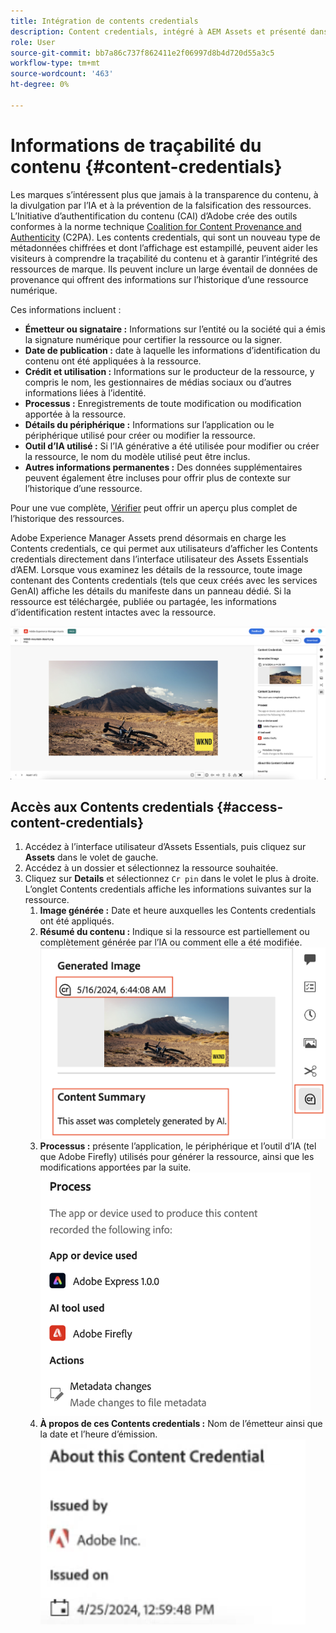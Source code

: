 ```yaml
---
title: Intégration de contents credentials
description: Content credentials, intégré à AEM Assets et présenté dans l’interface utilisateur d’AEM Assets Essentials, peut fournir un contexte dans l’historique d’une ressource, y compris la manière dont elle a été créée et qui a été impliqué dans sa création. Tout comme une étiquette nutritionnelle pour les contenus numériques, les Contents credentials peuvent contribuer à accroître la transparence et à établir la confiance avec les publics.
role: User
source-git-commit: bb7a86c737f862411e2f06997d8b4d720d55a3c5
workflow-type: tm+mt
source-wordcount: '463'
ht-degree: 0%

---
```



# Informations de traçabilité du contenu {#content-credentials}

Les marques s’intéressent plus que jamais à la transparence du contenu, à la divulgation par l’IA et à la prévention de la falsification des ressources. L’Initiative d’authentification du contenu (CAI) d’Adobe crée des outils conformes à la norme technique [Coalition for Content Provenance and Authenticity](https://c2pa.org/specifications/specifications/1.1/specs/C2PA_Specification.html#_trust_model) (C2PA). Les contents credentials, qui sont un nouveau type de métadonnées chiffrées et dont l’affichage est estampillé, peuvent aider les visiteurs à comprendre la traçabilité du contenu et à garantir l’intégrité des ressources de marque. Ils peuvent inclure un large éventail de données de provenance qui offrent des informations sur l’historique d’une ressource numérique.

Ces informations incluent :

* **Émetteur ou signataire :** Informations sur l’entité ou la société qui a émis la signature numérique pour certifier la ressource ou la signer.
* **Date de publication :** date à laquelle les informations d’identification du contenu ont été appliquées à la ressource.
* **Crédit et utilisation :** Informations sur le producteur de la ressource, y compris le nom, les gestionnaires de médias sociaux ou d’autres informations liées à l’identité.
* **Processus :** Enregistrements de toute modification ou modification apportée à la ressource.
* **Détails du périphérique :** Informations sur l’application ou le périphérique utilisé pour créer ou modifier la ressource.
* **Outil d’IA utilisé :** Si l’IA générative a été utilisée pour modifier ou créer la ressource, le nom du modèle utilisé peut être inclus.
* **Autres informations permanentes :** Des données supplémentaires peuvent également être incluses pour offrir plus de contexte sur l’historique d’une ressource.

Pour une vue complète, [Vérifier](https://contentcredentials.org/verify) peut offrir un aperçu plus complet de l’historique des ressources.

Adobe Experience Manager Assets prend désormais en charge les Contents credentials, ce qui permet aux utilisateurs d’afficher les Contents credentials directement dans l’interface utilisateur des Assets Essentials d’AEM. Lorsque vous examinez les détails de la ressource, toute image contenant des Contents credentials (tels que ceux créés avec les services GenAI) affiche les détails du manifeste dans un panneau dédié. Si la ressource est téléchargée, publiée ou partagée, les informations d’identification restent intactes avec la ressource.

![ressources](/help/using/assets/content-credentials.png)

## Accès aux Contents credentials {#access-content-credentials}

1. Accédez à l’interface utilisateur d’Assets Essentials, puis cliquez sur **Assets** dans le volet de gauche.
1. Accédez à un dossier et sélectionnez la ressource souhaitée.
1. Cliquez sur **Details** et sélectionnez `Cr pin` dans le volet le plus à droite. L’onglet Contents credentials affiche les informations suivantes sur la ressource.
   1. **Image générée :** Date et heure auxquelles les Contents credentials ont été appliqués.
   1. **Résumé du contenu :** Indique si la ressource est partiellement ou complètement générée par l’IA ou comment elle a été modifiée.
      ![synthèse de contenu](/help/using/assets/content-credentials1.png)
   1. **Processus :** présente l’application, le périphérique et l’outil d’IA (tel que Adobe Firefly) utilisés pour générer la ressource, ainsi que les modifications apportées par la suite.
      ![process](/help/using/assets/CR-Process.png)
   1. **À propos de ces Contents credentials :** Nom de l’émetteur ainsi que la date et l’heure d’émission.
      ![issuer](/help/using/assets/CR-issuer.png)